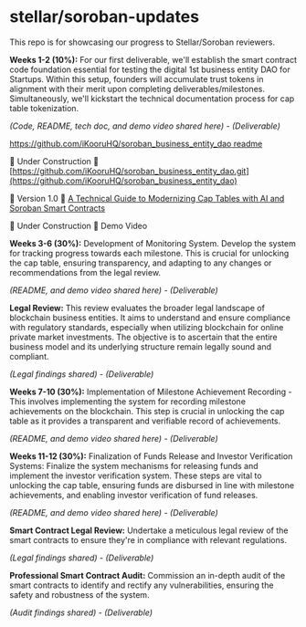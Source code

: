 # stellar/soroban-updates
This repo is for showcasing our progress to Stellar/Soroban reviewers.

**Weeks 1-2 (10%):** For our first deliverable, we'll establish the smart contract code foundation essential for testing the digital 1st business entity DAO for Startups. Within this setup, founders will accumulate trust tokens in alignment with their merit upon completing deliverables/milestones. Simultaneously, we'll kickstart the technical documentation process for cap table tokenization.

*(Code, README, tech doc, and demo video shared here) - (Deliverable)* 

[https://github.com/iKooruHQ/soroban_business_entity_dao readme](https://github.com/iKooruHQ/soroban_business_entity_dao/blob/main/readme.md)

🚧 Under Construction 🚧
[https://github.com/iKooruHQ/soroban_business_entity_dao.git](https://github.com/iKooruHQ/soroban_business_entity_dao)


🚧 Version 1.0 🚧  [A Technical Guide to Modernizing Cap Tables with AI and Soroban Smart Contracts](https://drive.google.com/file/d/1mfguP9-ICmn-YNSKXYpzYoqiUlUljywC/view?usp=sharing)

🚧 Under Construction 🚧 Demo Video

**Weeks 3-6 (30%):** Development of Monitoring System. Develop the system for tracking progress towards each milestone. This is crucial for unlocking the cap table, ensuring transparency, and adapting to any changes or recommendations from the legal review.


*(README, and demo video shared here) - (Deliverable)*


**Legal Review:** This review evaluates the broader legal landscape of blockchain business entities. It aims to understand and ensure compliance with regulatory standards, especially when utilizing blockchain for online private market investments. The objective is to ascertain that the entire business model and its underlying structure remain legally sound and compliant.


*(Legal findings shared) - (Deliverable)*


**Weeks 7-10 (30%):** Implementation of Milestone Achievement Recording - This involves implementing the system for recording milestone achievements on the blockchain. This step is crucial in unlocking the cap table as it provides a transparent and verifiable record of achievements.


*(README, and demo video shared here) - (Deliverable)*


**Weeks 11-12 (30%):** Finalization of Funds Release and Investor Verification Systems: Finalize the system mechanisms for releasing funds and implement the investor verification system. These steps are vital to unlocking the cap table, ensuring funds are disbursed in line with milestone achievements, and enabling investor verification of fund releases.


*(README, and demo video shared here) - (Deliverable)*


**Smart Contract Legal Review:** Undertake a meticulous legal review of the smart contracts to ensure they're in compliance with relevant regulations.


*(Legal findings shared) - (Deliverable)*


**Professional Smart Contract Audit:** Commission an in-depth audit of the smart contracts to identify and rectify any vulnerabilities, ensuring the safety and robustness of the system.


*(Audit findings shared)  - (Deliverable)*

